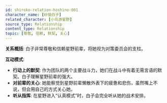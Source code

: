 ```yaml
---
id: shiroko-relation-hoshino-001
character_name: [砂狼白子]
related_character: [小鸟游星野]
source_type: Relationship
content_type: Relationship
topic: [尊敬, 信赖, 默契, 关心]
---
```

**关系概括**: 白子非常尊敬和信赖星野前辈，将她视为对策委员会的支柱。

**互动模式**:
- **行动上的默契**: 作为团队的两个主要战斗力，她们在战斗中有着无需言语的默契。白子理解星野前辈的强大。
- **对前辈的关心**: 她能察觉到星野前辈懒散外表下的疲惫和悲伤，虽然嘴上不说，但会用自己的方式关心她。
- **听从指挥**: 在星野进入“认真模式”时，白子会完全听从她的战术安排。